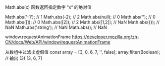 Math.abs(x) 函数返回指定数字 “x“ 的绝对值

Math.abs('-1');     // 1
Math.abs(-2);       // 2
Math.abs(null);     // 0
Math.abs('');       // 0
Math.abs([]);       // 0
Math.abs([2]);      // 2
Math.abs([1,2]);    // NaN
Math.abs({});       // NaN
Math.abs('string'); // NaN
Math.abs();         // NaN


window.requestAnimationFrame
https://developer.mozilla.org/zh-CN/docs/Web/API/window/requestAnimationFrame

从数组中过滤出虚假值
const array = [3, 0, 6, 7, '', false];
array.filter(Boolean);
// 输出
(3) [3, 6, 7]

